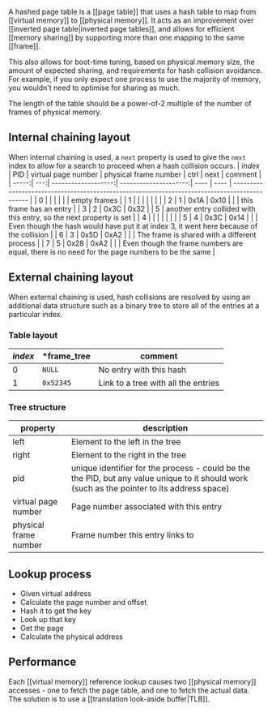 A hashed page table is a [[page table]] that uses a hash table to map from [[virtual memory]] to [[physical memory]]. It acts as an improvement over [[inverted page table|inverted page tables]], and allows for efficient [[memory sharing]] by supporting more than one mapping to the same [[frame]].

This also allows for boot-time tuning, based on physical memory size, the amount of expected sharing, and requirements for hash collision avoidance. For example, if you only expect one process to use the majority of memory, you wouldn't need to optimise for sharing as much.

The length of the table should be a power-of-2 multiple of the number of frames of physical memory.

## Internal chaining layout
When internal chaining is used, a `next` property is used to give the `next` index to allow for a search to proceed when a hash collision occurs.
| *index* | PID | virtual page number | physical frame number | ctrl | next | comment                                                                                       |
| -----:| ---:| -------------------:| ---------------------:| ---- | ---- | --------------------------------------------------------------------------------------------- |
|     0 |     |                     |                       |      |      | empty frames                                                                                  |
|     1 |     |                     |                       |      |      |                                                                                               |
|     2 |   1 |                0x1A |                  0x10 |      |      | this frame has an entry                                                                       |
|     3 |   2 |                0x3C |                  0x32 |      | 5    | another entry collided with this entry, so the next property is set                           |
|     4 |     |                     |                       |      |      |                                                                                               |
|     5 |   4 |                0x3C |                  0x14 |      |      | Even though the hash would have put it at index 3, it went here because of the collision      |
|     6 |   3 |                0x5D |                  0xA2 |      |      | The frame is shared with a different process                                                  |
|     7 |   5 |                0x28 |                  0xA2 |      |      | Even though the frame numbers are equal, there is no need for the page numbers to be the same |

## External chaining layout
When external chaining is used, hash collisions are resolved by using an additional data structure such as a binary tree to store all of the entries at a particular index.

### Table layout

| *index* | \*frame_tree | comment                             |
| ------- | ------------ | ----------------------------------- |
| 0       | `NULL`       | No entry with this hash             |
| 1       | `0x52345`    | Link to a tree with all the entries |

### Tree structure
| property              | description                                                                                                                                 |
| --------------------- | ------------------------------------------------------------------------------------------------------------------------------------------- |
| left                  | Element to the left in the tree                                                                                                             |
| right                 | Element to the right in the tree                                                                                                            |
| pid                   | unique identifier for the process - could be the the PID, but any value unique to it should work (such as the pointer to its address space) |
| virtual page number   | Page number associated with this entry                                                                                                      |
| physical frame number | Frame number this entry links to                                                                                                            |

## Lookup process
- Given virtual address
- Calculate the page number and offset
- Hash it to get the key
- Look up that key
- Get the page
- Calculate the physical address

## Performance

Each [[virtual memory]] reference lookup causes two [[physical memory]] accesses - one to fetch the page table, and one to fetch the actual data. The solution is to use a [[translation look-aside buffer|TLB]].
